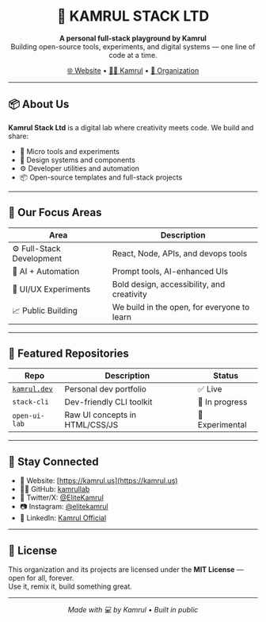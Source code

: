 <h1 align="center">🚀 KAMRUL STACK LTD</h1>

<p align="center">
  <strong>A personal full-stack playground by Kamrul</strong><br>
  Building open-source tools, experiments, and digital systems — one line of code at a time.
</p>

<p align="center">
  <a href="https://kamrul.us" target="_blank">🌐 Website</a> •
  <a href="https://github.com/kamrullab" target="_blank">👨‍💻 Kamrul</a> •
  <a href="https://github.com/KamrulStack" target="_blank">🏢 Organization</a>
</p>

---

## 📦 About Us

**Kamrul Stack Ltd** is a digital lab where creativity meets code. We build and share:
- 🧪 Micro tools and experiments
- 🎨 Design systems and components
- ⚙️ Developer utilities and automation
- 📦 Open-source templates and full-stack projects

---

## 🧰 Our Focus Areas

| Area | Description |
|------|-------------|
| ⚙️ Full-Stack Development | React, Node, APIs, and devops tools |
| 🧠 AI + Automation | Prompt tools, AI-enhanced UIs |
| 🧪 UI/UX Experiments | Bold design, accessibility, and creativity |
| 📈 Public Building | We build in the open, for everyone to learn |

---

## 🌟 Featured Repositories

| Repo | Description | Status |
|------|-------------|--------|
| [`kamrul.dev`](https://github.com/kamrulStack/kamrul.dev) | Personal dev portfolio | ✅ Live |
| `stack-cli` | Dev-friendly CLI toolkit | 🚧 In progress |
| `open-ui-lab` | Raw UI concepts in HTML/CSS/JS | 🧪 Experimental |

---

## 🔗 Stay Connected

- 🔗 Website: [https://kamrul.us](https://kamrul.us)
- 🧑‍💻 GitHub: [kamrullab](https://github.com/kamrullab)
- 💬 Twitter/X: [@EliteKamrul](https://twitter.com/EliteKamrul)
- 📷 Instagram: [@elitekamrul](https://instagram.com/elitekamrul)
- 💼 LinkedIn: [Kamrul Official](https://linkedin.com/in/KamrulOfficial)

---

## 🪪 License

This organization and its projects are licensed under the **MIT License** — open for all, forever.  
Use it, remix it, build something great.

---

<p align="center"><em>Made with 💻 by Kamrul • Built in public</em></p>
